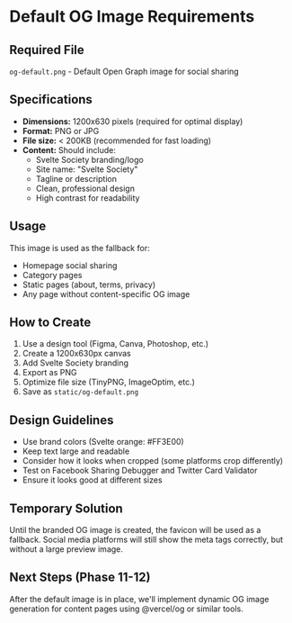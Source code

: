 # Default OG Image Requirements

## Required File
`og-default.png` - Default Open Graph image for social sharing

## Specifications
- **Dimensions:** 1200x630 pixels (required for optimal display)
- **Format:** PNG or JPG
- **File size:** < 200KB (recommended for fast loading)
- **Content:** Should include:
  - Svelte Society branding/logo
  - Site name: "Svelte Society"
  - Tagline or description
  - Clean, professional design
  - High contrast for readability

## Usage
This image is used as the fallback for:
- Homepage social sharing
- Category pages
- Static pages (about, terms, privacy)
- Any page without content-specific OG image

## How to Create
1. Use a design tool (Figma, Canva, Photoshop, etc.)
2. Create a 1200x630px canvas
3. Add Svelte Society branding
4. Export as PNG
5. Optimize file size (TinyPNG, ImageOptim, etc.)
6. Save as `static/og-default.png`

## Design Guidelines
- Use brand colors (Svelte orange: #FF3E00)
- Keep text large and readable
- Consider how it looks when cropped (some platforms crop differently)
- Test on Facebook Sharing Debugger and Twitter Card Validator
- Ensure it looks good at different sizes

## Temporary Solution
Until the branded OG image is created, the favicon will be used as a fallback.
Social media platforms will still show the meta tags correctly, but without
a large preview image.

## Next Steps (Phase 11-12)
After the default image is in place, we'll implement dynamic OG image generation
for content pages using @vercel/og or similar tools.
